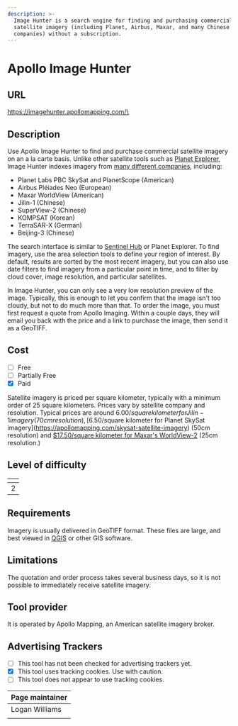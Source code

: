 ```yaml
---
description: >-
  Image Hunter is a search engine for finding and purchasing commercial
  satellite imagery (including Planet, Airbus, Maxar, and many Chinese satellite
  companies) without a subscription.
---
```


# Apollo Image Hunter

## URL

[https://imagehunter.apollomapping.com/\
](https://imagehunter.apollomapping.com/)

## Description

Use Apollo Image Hunter to find and purchase commercial satellite imagery on an a la carte basis. Unlike other satellite tools such as [Planet Explorer](https://bellingcat.gitbook.io/toolkit/more/all-tools/planet-labs), Image Hunter indexes imagery from [many different companies](https://apollomapping.com/imagery/high-resolution-imagery), including:

* Planet Labs PBC SkySat and PlanetScope (American)
* Airbus Pléiades Neo (European)
* Maxar WorldView (American)
* Jilin-1 (Chinese)
* SuperView-2 (Chinese)
* KOMPSAT (Korean)
* TerraSAR-X (German)
* Beijing-3 (Chinese)

The search interface is similar to [Sentinel Hub](https://bellingcat.gitbook.io/toolkit/more/all-tools/sentinal-hub-playground) or Planet Explorer. To find imagery, use the area selection tools to define your region of interest. By default, results are sorted by the most recent imagery, but you can also use date filters to find imagery from a particular point in time, and to filter by cloud cover, image resolution, and particular satellites.

In Image Hunter, you can only see a very low resolution preview of the image. Typically, this is enough to let you confirm that the image isn't too cloudy, but not to do much more than that. To order the image, you must first request a quote from Apollo Imaging. Within a couple days, they will email you back with the price and a link to purchase the image, then send it as a GeoTIFF.

## Cost

* [ ] Free
* [ ] Partially Free
* [x] Paid

Satellite imagery is priced per square kilometer, typically with a minimum order of 25 square kilometers. Prices vary by satellite company and resolution. Typical prices are around $6.00/square kilometer for Jilin-1 imagery (70cm resolution), [$6.50/square kilometer for Planet SkySat imagery](https://apollomapping.com/skysat-satellite-imagery) (50cm resolution) and [$17.50/square kilometer for Maxar's WorldView-2](https://apollomapping.com/worldview-2-satellite-imagery) (25cm resolution.)

## Level of difficulty

<table><thead><tr><th data-type="rating" data-max="5"></th></tr></thead><tbody><tr><td>2</td></tr></tbody></table>

## Requirements

Imagery is usually delivered in GeoTIFF format. These files are large, and best viewed in [QGIS](https://bellingcat.gitbook.io/toolkit/more/all-tools/qgis) or other GIS software.

## Limitations

The quotation and order process takes several business days, so it is not possible to immediately receive satellite imagery.

## Tool provider

It is operated by Apollo Mapping, an American satellite imagery broker.

## Advertising Trackers

* [ ] This tool has not been checked for advertising trackers yet.
* [x] This tool uses tracking cookies. Use with caution.
* [ ] This tool does not appear to use tracking cookies.

| Page maintainer |
| --------------- |
| Logan Williams  |
|                 |

